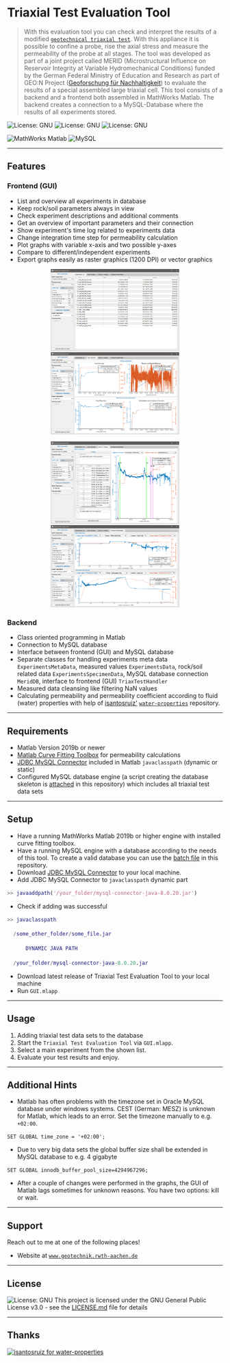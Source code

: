 # Triaxial Test Evaluation Tool

> With this evaluation tool you can check and interpret the results of a modified <a href="https://en.wikipedia.org/wiki/Triaxial_shear_test" target="_blank">`geotechnical triaxial test`</a>.
With this appliance it is possible to confine a probe, rise the axial stress and measure the permeability of the probe at all stages.
The tool was developed as part of a joint project called MERID (Microstructural Influence on Reservoir Integrity at Variable Hydromechanical Conditions) funded by the German Federal Ministry of Education and Research as part of GEO:N Project ([Geoforschung für Nachhaltigkeit](https://www.bmbf.de/de/geoforschung-2398.html)) to evaluate the results of a special assembled large triaxial cell.
This tool consists of a backend and a frontend both assembled in MathWorks Matlab.
The backend creates a connection to a MySQL-Database where the results of all experiments stored.

![License: GNU](https://img.shields.io/github/license/froido/triaxial_test_evaluation_tool?style=flat-square)
![License: GNU](https://img.shields.io/github/release-date/froido/triaxial_test_evaluation_tool?style=flat-square)
![License: GNU](https://img.shields.io/github/v/release/froido/triaxial_test_evaluation_tool?style=flat-square)

![MathWorks Matlab](https://img.shields.io/static/v1?label=Mathworks&message=Matlab&color=blue&style=flat-square&logo=mathworks)
![MySQL](https://img.shields.io/static/v1?label=Oracle&message=MySQL&color=blue&style=flat-square&logo=mysql)

---

## Features

### Frontend (GUI)

 - List and overview all experiments in database
 - Keep rock/soil parameters always in view
 - Check experiment descriptions and additional comments
 - Get an overview of important parameters and their connection
 - Show experiment's time log related to experiments data
 - Change integration time step for permeability calculation
 - Plot graphs with variable x-axis and two possible y-axes
 - Compare to different/independent experiments
 - Export graphs easily as raster graphics (1200 DPI) or vector graphics

<p align="center">
  <img src = "sample/experiments_list.png" width=300> <img src = "sample/data_overview.png" width=300>
</p><p align="center">
  <img src = "sample/data_vs_timelog.png" width=300> <img src = "sample/comparison.png" width=300>
</p>
 

### Backend

 - Class oriented programming in Matlab
 - Connection to MySQL database
 - Interface between frontend (GUI) and MySQL database
 - Separate classes for handling experiments meta data `ExperimentsMetaData`, measured values `ExperimentsData`, rock/soil related data `ExperimentsSpecimenData`, MySQL database connection `MeridDB`, interface to frontend (GUI) `TriaxTestHandler`
 - Measured data cleansing like filtering NaN values
 - Calculating permeability and permeability coefficient according to fluid (water) properties with help of <a href="https://github.com/isantosruiz" target="_blank">isantosruiz'</a> <a href="https://github.com/isantosruiz/water-properties" target="_blank">`water-properties`</a> repository.


---

## Requirements

 - Matlab Version 2019b or newer
 - [Matlab Curve Fitting Toolbox](https://de.mathworks.com/products/curvefitting.html) for permeability calculations
 - [JDBC MySQL Connector](https://dev.mysql.com/doc/connector-j/8.0/en/) included in Matlab `javaclasspath` (dynamic or static)
 - Configured MySQL database engine (a script creating the database skeleton is [attached](sample/database_generation_script.sql) in this repository) which includes all triaxial test data sets
 
 ---
 
## Setup

 - Have a running MathWorks Matlab 2019b or higher engine with installed curve fitting toolbox.
 - Have a running MySQL engine with a database according to the needs of this tool. To create a valid database you can use the [batch file](sample/database_generation_script.sql) in this repository.
 - Download [JDBC MySQL Connector](https://dev.mysql.com/doc/connector-j/8.0/en/) to your local machine.
 - Add JDBC MySQL Connector to `javaclasspath` dynamic part
  ```matlab
  >> javaaddpath('/your_folder/mysql-connector-java-8.0.20.jar')
  ```
 - Check if adding was successful
  ```matlab
  >> javaclasspath
    
    /some_other_folder/some_file.jar
    
        DYNAMIC JAVA PATH

    /your_folder/mysql-connector-java-8.0.20.jar
  ```
 - Download latest release of Triaxial Test Evaluation Tool to your local machine
 - Run `GUI.mlapp`
 

---

## Usage

1. Adding triaxial test data sets to the database
2. Start the `Triaxial Test Evaluation Tool` via `GUI.mlapp`.
3. Select a main experiment from the shown list.
4. Evaluate your test results and enjoy.

---

## Additional Hints

 - Matlab has often problems with the timezone set in Oracle MySQL database under windows systems. CEST (German: MESZ) is unknown for Matlab, which leads to an error. Set the timezone manually to e.g. `+02:00`.
 ```mysql
 SET GLOBAL time_zone = '+02:00';
 ```
 - Due to very big data sets the global buffer size shall be extended in MySQL database to e.g. 4 gigabyte
 ```mysql
 SET GLOBAL innodb_buffer_pool_size=4294967296;
 ```
 - After a couple of changes were performed in the graphs, the GUI of Matlab lags sometimes for unknown reasons. You have two options: kill or wait.

---

## Support

Reach out to me at one of the following places!

- Website at <a href="http://www.geotechnik.rwth-aachen.de/index.php?section=Biebricher_en" target="_blank">`www.geotechnik.rwth-aachen.de`</a>

---

## License

![License: GNU](https://img.shields.io/github/license/froido/triaxial_test_evaluation_tool?style=flat-square)
This project is licensed under the GNU General Public License v3.0 - see the [LICENSE.md](LICENSE.md) file for details

---

## Thanks

[![isantosruiz for water-properties](https://img.shields.io/static/v1?label=isantosruiz&message=water-properties&color=blue&style=flat-square&logo=github)](https://github.com/isantosruiz/water-properties)


